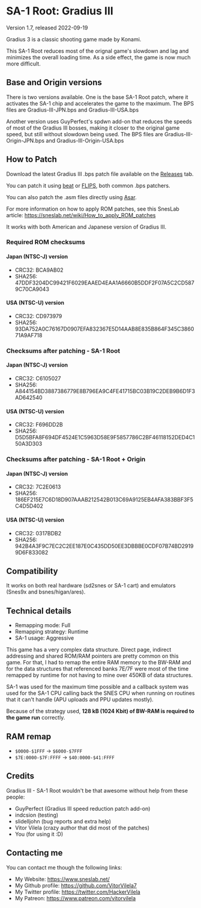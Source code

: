# SA-1 Root: Gradius III
Version 1.7, released 2022-09-19

Gradius 3 is a classic shooting game made by Konami.

This SA-1 Root reduces most of the orignal game's slowdown and lag and minimizes
the overall loading time. As a side effect, the game is now much more difficult.

## Base and Origin versions

There is two versions available. One is the base SA-1 Root patch, where it
activates the SA-1 chip and accelerates the game to the maximum. The BPS files
are Gradius-III-JPN.bps and Gradius-III-USA.bps

Another version uses GuyPerfect's spdwn add-on that reduces the speeds of most
of the Gradius III bosses, making it closer to the original game speed, but still
without slowdown being used. The BPS files are Gradius-III-Origin-JPN.bps and
Gradius-III-Origin-USA.bps

## How to Patch

Download the latest Gradius III .bps patch file available on the
[Releases](https://github.com/VitorVilela7/SA1-Root/releases) tab.

You can patch it using [beat](https://www.romhacking.net/utilities/893/)
or [FLIPS](https://sneslab.net/tools/floating.zip), both common .bps patchers.

You can also patch the .asm files directly using
[Asar](https://github.com/RPGHacker/asar).

For more information on how to apply ROM patches, see this SnesLab
article: https://sneslab.net/wiki/How_to_apply_ROM_patches

It works with both American and Japanese version of Gradius III.

### Required ROM checksums

#### Japan (NTSC-J) version
* CRC32: BCA9AB02
* SHA256: 47DDF3204DC99421F6029EAAED4EAA1A6660B5DDF2F07A5C2CD5879C70CA9043

#### USA (NTSC-U) version
* CRC32: CD973979
* SHA256: 93DA752A0C76167D0907EFA832367E5D14AAB8E835B864F345C386071A9AF718

### Checksums after patching - SA-1 Root

#### Japan (NTSC-J) version
* CRC32: C6105027
* SHA256: A844154BD3887386779E8B796EA9C4FE41715BC03B19C2DEB9B6D1F3AD642540

#### USA (NTSC-U) version
* CRC32: F696DD2B
* SHA256: D5D5BFA8F694DF4524E1C5963D58E9F5857786C2BF46118152DED4C150A3D303

### Checksums after patching - SA-1 Root + Origin

#### Japan (NTSC-J) version
* CRC32: 7C2E0613
* SHA256: 186EF215E7C6D18D907AAAB212542B013C69A9125EB4AFA383BBF3F5C4D5D402

#### USA (NTSC-U) version
* CRC32: 0317BDB2
* SHA256: 942B4A3F9C7EC2C2EE187E0C435DD50EE3DBBBE0CDF07B74BD29199D6F833082

## Compatibility

It works on both real hardware (sd2snes or SA-1 cart) and emulators (Snes9x and bsnes/higan/ares).

## Technical details

* Remapping mode: Full
* Remapping strategy: Runtime
* SA-1 usage: Aggressive

This game has a very complex data structure.
Direct page, indirect addressing and shared ROM/RAM pointers are
pretty common on this game. For that, I had to remap the entire RAM memory
to the BW-RAM and for the data structures that referenced banks 7E/7F were
most of the time remapped by runtime for not having to mine over 450KB
of data structures.

SA-1 was used for the maximum time possible and a callback system was used
for the SA-1 CPU calling back the SNES CPU when running on routines that
it can't handle (APU uploads and PPU updates mostly).

Because of the strategy used,
**128 kB (1024 Kbit) of BW-RAM is required to the game run** correctly.

## RAM remap

* ``$0000-$1FFF`` -> ``$6000-$7FFF``
* ``$7E:0000-$7F:FFFF`` -> ``$40:0000-$41:FFFF``

## Credits

Gradius III - SA-1 Root wouldn't be that awesome without help from these people:

* GuyPerfect (Gradius III speed reduction patch add-on)
* indcsion (testing)
* slidelljohn (bug reports and extra help) 
* Vitor Vilela (crazy author that did most of the patches)
* You (for using it :D)

## Contacting me

You can contact me though the following links:

* My Website: https://www.sneslab.net/
* My Github profile: https://github.com/VitorVilela7
* My Twitter profile: https://twitter.com/HackerVilela
* My Patreon: https://www.patreon.com/vitorvilela
